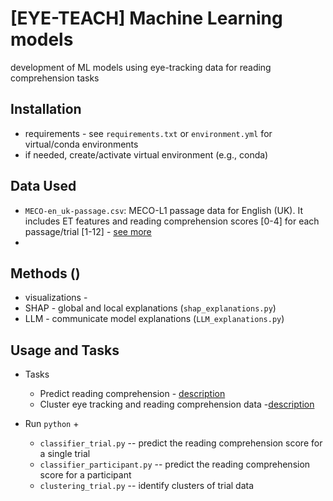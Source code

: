 # [EYE-TEACH] Machine Learning models
development of ML models using eye-tracking data for reading comprehension tasks

## Installation
- requirements - see `requirements.txt` or `environment.yml` for virtual/conda environments
- if needed, create/activate virtual environment (e.g., conda)

## Data Used
- `MECO-en_uk-passage.csv`: MECO-L1 passage data for English (UK). It includes ET features and reading comprehension scores [0-4] for each passage/trial [1-12] - [see more](descriptions/data/mecoL1.md)
- 

## Methods ()
- visualizations - 
- SHAP - global and local explanations (`shap_explanations.py`)
- LLM - communicate model explanations (`LLM_explanations.py`)

## Usage and Tasks
- Tasks
    - Predict reading comprehension - [description](descriptions/models/predict.md)
    - Cluster eye tracking and reading comprehension data -[description](descriptions/models/cluster.md)

- Run `python` + 
    - `classifier_trial.py` -- predict the reading comprehension score for a single trial
    - `classifier_participant.py` -- predict the reading comprehension score for a participant
    - `clustering_trial.py` -- identify clusters of trial data
